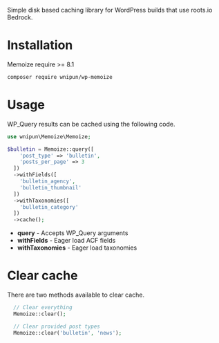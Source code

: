 Simple disk based caching library for WordPress builds that use roots.io Bedrock.

# Installation

Memoize require >= 8.1

```bash
composer require wnipun/wp-memoize
```
# Usage

WP_Query results can be cached using the following code.

```php
use wnipun\Memoize\Memoize;

$bulletin = Memoize::query([
    'post_type' => 'bulletin',
    'posts_per_page' => 3
  ])
  ->withFields([
    'bulletin_agency',
    'bulletin_thumbnail'
  ])
  ->withTaxonomies([
    'bulletin_category'
  ])
  ->cache();
```
- **query** - Accepts WP_Query arguments
- **withFields** - Eager load ACF fields
- **withTaxonomies** - Eager load taxonomies

# Clear cache

There are two methods available to clear cache.

```php
  // Clear everything
  Memoize::clear();

  // Clear provided post types
  Memoize::clear('bulletin', 'news');
```
